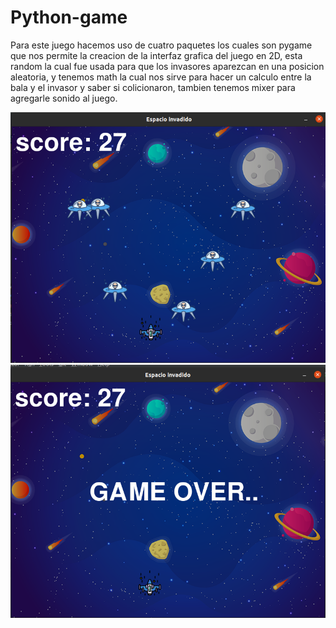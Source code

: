# Python-game

Para este juego hacemos uso de cuatro paquetes los cuales son pygame que nos permite la creacion de la interfaz grafica del juego en 2D,
esta random la cual fue usada para que los invasores aparezcan en una posicion aleatoria, y tenemos math la cual nos sirve para hacer
un calculo entre la bala y el invasor y saber si colicionaron, tambien tenemos mixer para agregarle sonido al juego.


<img src="Screenshots/Screenshot1.png" width="600" >
<img src="Screenshots/GameOver.png" width="600" >


